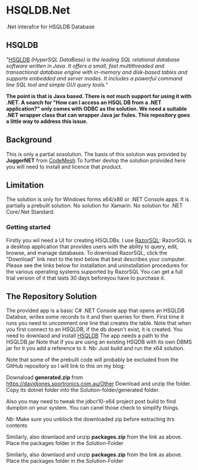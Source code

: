 # HSQLDB.Net
.Net interafce for HSQLDB Database

## HSQLDB
"[HSQLDB](http://www.hsqldb.org/) _(HyperSQL DataBase) is the leading SQL relational database software written in Java. It offers a small, fast multithreaded and transactional database engine with in-memory and disk-based tables and supports embedded and server modes. It includes a powerful command line SQL tool and simple GUI query tools."_

**The point is that is Java based. There is not much support for using it with .NET. 
A search for "How can I access an HSQL DB from a .NET application?" only comes with ODBC as the solution. We need a suitable .NET wrapper class that can wrapper Java jar fiules.
This repository goes a little way to address this issue.**

## Background
This is only a partial sosolution. The basis of this solution was provided by **JuggerNET** from [CodeMesh](http://codemesh.com/) To further devlop the solution proivided here you will need to install and licence that product. 

## Limitation
The solution is only for Windows forms x64/x86 or .NET Console apps. It is partially a prebuilt solution.
No solution for Xamarin. No solution for .NET Core/.Net Standard.

### Getting started
Firstly you wil need a UI for creating HSQLDBs. I use [RazorSQL](https://www.razorsql.com/index.html):
RazorSQL is a desktop application that provides users with the ability to query, edit, browse, and manage databases. To download RazorSQL, click the "Download" link next to the text below that best describes your computer. Please see the links below for installation and uninstallation procedures for the various operating systems supported by RazorSQL
You can get a full trial version of it that lasts 30 days beforeyou have to purchase it.

## The Repository Solution
The provided app is a basic C# .NET Console app that opens an HSQLDB Databse, writes some records to it and then queries for them. First time it runs you need to uncomment one line that creates the table. Note that when you first connect to an HSQLDB, if the db doesn't exist, it is created. You need to downlaod and install [HSQLDB](http://www.hsqldb.org/) The app needs a path to the HSQLDB.jar  Note that if you are using an existing HSQDB with its own DBMS jar for it you add a reference to it. Nb: Just build and run the x64 solution.

Note that some of the prebuilt code will probably be excluded from the GitHub repository so I will link to this on my blog:

Downaload **generated.zip** from https://davidjones.sportronics.com.au/Other
Download and unzip the folder.
Copy its dotnet folder into the Solution-folder/generated folder. 

Also you may need to tweak the jdbcr10-x64 project post build to find dumpbin on your system.
You can canel those check to simplify things.

_Nb:_ Make sure you unblock the downloaded zip before extracting itrs contents

Similarly, also downlaod and unzip **packages.zip** from the link as above.
Place the packages folder in the Solution-Folder

Similarly, also downlaod and unzip **packages.zip** from the link as above.
Place the packages folder in the Solution-Folder
